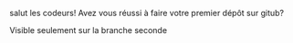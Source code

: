 salut les codeurs!
Avez vous réussi à faire votre premier dépôt sur gitub?

Visible seulement sur la branche seconde 
